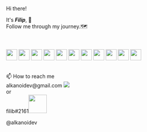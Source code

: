 Hi there!

It's ***Filip***, :wave:  
Follow me through my journey.:world_map:  
<br>
<br>
<p float="left">
  <img height="30" src="https://cdn.iconscout.com/icon/free/png-256/c-programming-569564.png">
  <img height="30" src="https://cdn.freebiesupply.com/logos/thumbs/2x/kotlin-1-logo.png">
  <img height="30" src="https://seeklogo.com/images/J/java-logo-7F8B35BAB3-seeklogo.com.png">
  <img height="30" src="https://upload.wikimedia.org/wikipedia/commons/thumb/6/61/HTML5_logo_and_wordmark.svg/512px-HTML5_logo_and_wordmark.svg.png">
  <img height="30" src="https://upload.wikimedia.org/wikipedia/commons/thumb/3/3d/CSS.3.svg/642px-CSS.3.svg.png">
  <img height="30" src="https://upload.wikimedia.org/wikipedia/commons/c/cb/Gradle_logo.png">
  <img height="30" src="https://upload.wikimedia.org/wikipedia/commons/thumb/9/9c/IntelliJ_IDEA_Icon.svg/1200px-IntelliJ_IDEA_Icon.svg.png">
  <img height="30" src="https://upload.wikimedia.org/wikipedia/commons/thumb/9/92/Android_Studio_Trademark.svg/1280px-Android_Studio_Trademark.svg.png">
  <img height="30" src="https://upload.wikimedia.org/wikipedia/commons/thumb/9/9a/Visual_Studio_Code_1.35_icon.svg/1200px-Visual_Studio_Code_1.35_icon.svg.png">
  <img height="30" src="https://4.bp.blogspot.com/-LiJZ5I8E7K8/XIe_GeI5glI/AAAAAAAAIuw/4Awu8j8r0P8TKBXzyxyslHEfplOlK9-6QCK4BGAYYCw/s1600/icon%2Bfigma%2Bvector.png">
  <img height="30" src="http://cdn.onlinewebfonts.com/svg/img_178343.png">
 </p>
 <br>
 📫 How to reach me
 <br>
  alkanoidev@gmail.com <a href="mailto:alkanoidev@gmail.com?"><img src="https://img.shields.io/badge/gmail-%23DD0031.svg?&style=for-the-badge&logo=gmail&logoColor=white"/></a>
  <br/>
  or  
  <br/>
  filib#2161<img height="50" src="https://seeklogo.com/images/D/discord-icon-new-2021-logo-09772BF096-seeklogo.com.png">
  
  
  @alkanoidev
